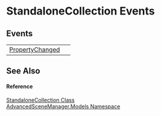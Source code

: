 # StandaloneCollection Events




## Events
<table>
<tr>
<td><a href="E_AdvancedSceneManager_Models_StandaloneCollection_PropertyChanged.md">PropertyChanged</a></td>
<td> </td></tr>
</table>

## See Also


#### Reference
<a href="T_AdvancedSceneManager_Models_StandaloneCollection.md">StandaloneCollection Class</a>  
<a href="N_AdvancedSceneManager_Models.md">AdvancedSceneManager.Models Namespace</a>  
